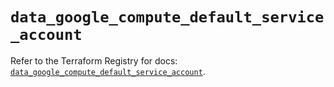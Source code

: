 # `data_google_compute_default_service_account`

Refer to the Terraform Registry for docs: [`data_google_compute_default_service_account`](https://registry.terraform.io/providers/hashicorp/google/6.24.0/docs/data-sources/compute_default_service_account).
